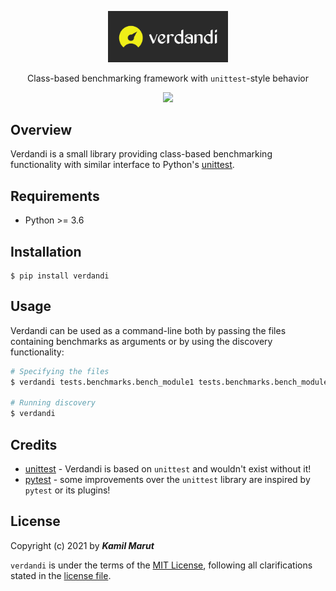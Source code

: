 <p align="center">
    <img src="docs/logo.png" width="192">
</p>
<p align="center">
    Class-based benchmarking framework with <code>unittest</code>-style behavior 
</p>
<p align="center">
    <img src="https://github.com/exler/verdandi/actions/workflows/quality.yml/badge.svg">
</p>

## Overview

Verdandi is a small library providing class-based benchmarking functionality with similar interface to Python's [unittest](https://docs.python.org/3/library/unittest.html).

## Requirements

* Python >= 3.6

## Installation
```
$ pip install verdandi
```

## Usage

Verdandi can be used as a command-line both by passing the files containing benchmarks as arguments or by using the discovery functionality:

```bash
# Specifying the files
$ verdandi tests.benchmarks.bench_module1 tests.benchmarks.bench_module2

# Running discovery
$ verdandi
```

## Credits

* [unittest](https://docs.python.org/3/library/unittest.html) - Verdandi is based on `unittest` and wouldn't exist without it!
* [pytest](https://docs.pytest.org/en/6.2.x/) - some improvements over the `unittest` library are inspired by `pytest` or its plugins!

## License

Copyright (c) 2021 by ***Kamil Marut***

`verdandi` is under the terms of the [MIT License](https://www.tldrlegal.com/l/mit), following all clarifications stated in the [license file](LICENSE).
